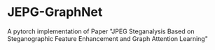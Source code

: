# JEPG-GraphNet
A pytorch implementation of Paper "JPEG Steganalysis Based on Steganographic Feature Enhancement and Graph Attention Learning"
